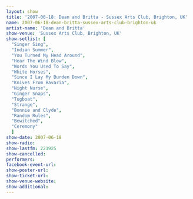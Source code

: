 ```yaml
---
layout: show
title: '2007-06-18: Dean and Britta - Sussex Arts Club, Brighton, UK'
name: 2007-06-18-dean-britta-sussex-arts-club-brighton-uk
artist-name: 'Dean and Britta'
show-venue: 'Sussex Arts Club, Brighton, UK'
show-setlist: [
  "Singer Sing",
  "Indian Summer",
  "You Turned My Head Around",
  "Hear The Wind Blow",
  "Words You Used To Say",
  "White Horses",
  "Since I Lay My Burden Down",
  "Knives From Bavaria",
  "Night Nurse",
  "Ginger Snaps",
  "Tugboat",
  "Strange",
  "Bonnie and Clyde",
  "Random Rules",
  "Bewitched",
  "Ceremony"
  ]
show-date: 2007-06-18
show-radio: 
show-lastfm: 221925
show-cancelled: 
performers: 
facebook-event-url: 
show-poster-url: 
show-ticket-url: 
show-venue-website: 
show-additional: 
---
```


